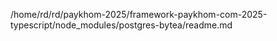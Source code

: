 /home/rd/rd/paykhom-2025/framework-paykhom-com-2025-typescript/node_modules/postgres-bytea/readme.md
